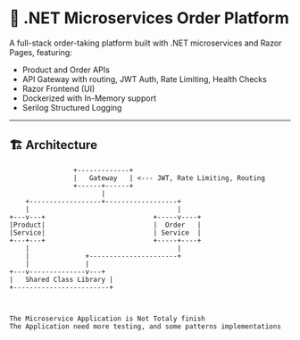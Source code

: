 # 🧾 .NET Microservices Order Platform

A full-stack order-taking platform built with .NET microservices and Razor Pages, featuring:

- Product and Order APIs
- API Gateway with routing, JWT Auth, Rate Limiting, Health Checks
- Razor Frontend (UI)
- Dockerized with  In-Memory support
- Serilog Structured Logging

---

## 🏗️ Architecture

```text
                +-------------+
                |   Gateway   | <--- JWT, Rate Limiting, Routing
                +------+------+
                       |
    +------------------+------------------+
    |                                     |
+---v---+                           +-----v----+
|Product|                           |  Order   |
|Service|                           | Service  |
+---+---+                           +-----+----+
    |                                     |
    |              +----------------------+  
    |              |
+---v--------------v---+
|   Shared Class Library |
+------------------------+



The Microservice Application is Not Totaly finish
The Application need more testing, and some patterns implementations
